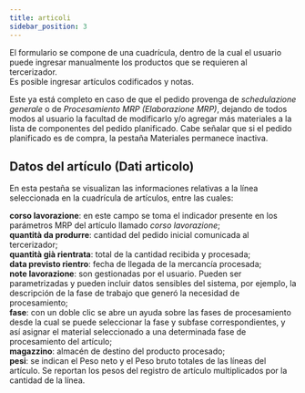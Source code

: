 ```yaml
---
title: articoli
sidebar_position: 3
---
```


El formulario se compone de una cuadrícula, dentro de la cual el usuario puede ingresar manualmente los productos que se requieren al tercerizador.  
Es posible ingresar artículos codificados y notas.

Este ya está completo en caso de que el pedido provenga de *schedulazione generale* o de *Procesamiento MRP (Elaborazione MRP)*, dejando de todos modos al usuario la facultad de modificarlo y/o agregar más materiales a la lista de componentes del pedido planificado. Cabe señalar que si el pedido planificado es de compra, la pestaña Materiales permanece inactiva.

## Datos del artículo (Dati articolo)

En esta pestaña se visualizan las informaciones relativas a la línea seleccionada en la cuadrícula de artículos, entre las cuales:

**corso lavorazione**: en este campo se toma el indicador presente en los parámetros MRP del artículo llamado *corso lavorazione*;  
**quantità da produrre**: cantidad del pedido inicial comunicada al tercerizador;  
**quantità già rientrata**: total de la cantidad recibida y procesada;  
**data previsto rientro**: fecha de llegada de la mercancía procesada;  
**note lavorazione**: son gestionadas por el usuario. Pueden ser parametrizadas y pueden incluir datos sensibles del sistema, por ejemplo, la descripción de la fase de trabajo que generó la necesidad de procesamiento;  
**fase**: con un doble clic se abre un ayuda sobre las fases de procesamiento desde la cual se puede seleccionar la fase y subfase correspondientes, y así asignar el material seleccionado a una determinada fase de procesamiento del artículo;  
**magazzino**: almacén de destino del producto procesado;  
**pesi**: se indican el Peso neto y el Peso bruto totales de las líneas del artículo. Se reportan los pesos del registro de artículo multiplicados por la cantidad de la línea.